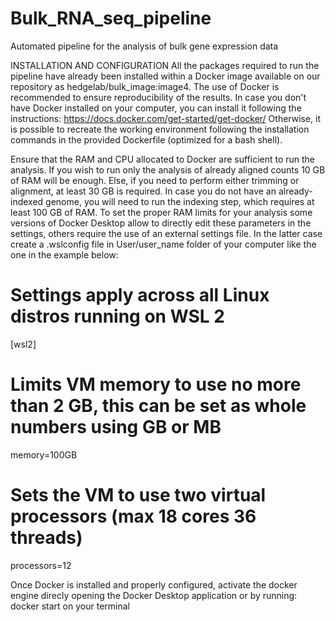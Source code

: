 # Bulk_RNA_seq_pipeline
Automated pipeline for the analysis of bulk gene expression data

INSTALLATION AND CONFIGURATION
All the packages required to run the pipeline have already been installed within a Docker image available on our repository as hedgelab/bulk_image:image4.
The use of Docker is recommended to ensure reproducibility of the results. In case you don't have Docker installed on your computer, you can install it following the instructions: https://docs.docker.com/get-started/get-docker/
Otherwise, it is possible to recreate the working environment following the installation commands in the provided Dockerfile (optimized for a bash shell).

Ensure that the RAM and CPU allocated to Docker are sufficient to run the analysis. If you wish to run only the analysis of already aligned counts 10 GB of RAM will be enough. Else, if you need to perform either trimming or alignment, at least 30 GB is required. In case you do not have an already-indexed genome, you will need to run the indexing step, which requires at least 100 GB of RAM. To set the proper RAM limits for your analysis some versions of Docker Desktop allow to directly edit these parameters in the settings, others require the use of an external settings file. In the latter case create a .wslconfig file in User/user_name folder of your computer like the one in the example below:
# Settings apply across all Linux distros running on WSL 2
[wsl2]
# Limits VM memory to use no more than 2 GB, this can be set as whole numbers using GB or MB
memory=100GB 
# Sets the VM to use two virtual processors (max 18 cores 36 threads)
processors=12

Once Docker is installed and properly configured, activate the docker engine direcly opening the Docker Desktop application or by running:
docker start
on your terminal
